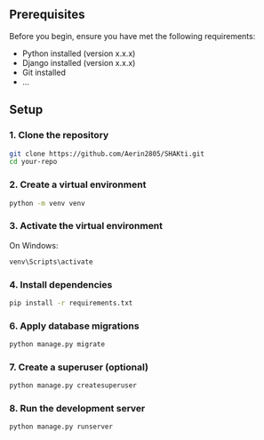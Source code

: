 
## Prerequisites

Before you begin, ensure you have met the following requirements:

- Python installed (version x.x.x)
- Django installed (version x.x.x)
- Git installed
- ...

## Setup

### 1. Clone the repository

```bash
git clone https://github.com/Aerin2805/SHAKti.git
cd your-repo
```

### 2. Create a virtual environment

```bash
python -m venv venv
```

### 3. Activate the virtual environment

On Windows:

```bash
venv\Scripts\activate
```

### 4. Install dependencies

```bash
pip install -r requirements.txt
```


### 6. Apply database migrations

```bash
python manage.py migrate
```

### 7. Create a superuser (optional)

```bash
python manage.py createsuperuser
```

### 8. Run the development server

```bash
python manage.py runserver
```
